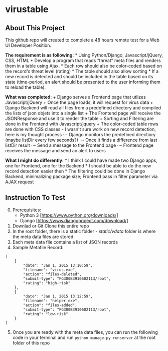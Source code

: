 # virustable
## About This Project
This github repo will created to complete a 48 hours remote test for a Web UI Developer Position.

**The requirement is as following:**
    * Using Python/Django, Javascript/jQuery, CSS, HTML
    * Develop a program that reads “threat” meta files and renders them in a table using Ajax.
    * Each row should also be color-coded based on the record's threat level (rating)
    * The table should also allow sorting
    * If a new record is detected and should be included in the table based on its state (time-period, an alert should be presented to the user informing them to reload the table).

**What was completed:**
    + Django serves a Frontend page that utlizes Javascript/jQuery
    + Once the page loads, it will request for virus data
    + Django Backend will read all files from a predefined directory and compiled the lists of json objets into a single list
    + The Frontend page will receive the JSONResponse and use it to render the table
    + Sorting and Filtering are done in the Frontend with Javascript/jquery
    + The color-coded table rows are done with CSS classes
    - I wasn't sure work on new record detection, here is my thought process
    ⋅⋅- Django monitors the predefined directiory (maybe listDir every few seconds?)
    ⋅⋅- Once it finds a difference from last listDir result
    ⋅⋅- Send a message to the Frontend page
    ⋅⋅- Frontend page receives the message and send an alert to users

**What I might do differently:**
    * I think I could have made two Django apps, one for Frontend, one for the Backend
    * I should be able to do the new record detection easier then
    * The filtering could be done in Django Backend, minimalizing package size; Frontend pass in filter parameter via AJAX request

## Instruction To Test
0. Prerequisites:
    * Python 3 [https://www.python.org/downloads/]
    * Django [https://www.djangoproject.com/download/]
1. Downlad or Git Clone this entire repo
2. In the root folder, there is a static folder - *static/vdata* folder is where the meta data files are stored
3. Each meta data file contains a list of JSON records
4. Sample Metafile Record:
```
[
    {
        "date": "Jan 1, 2015 13:10:59",
        "filename": "virus.exe",
        "action": "files-deleted",
        "submit-type": "FG300B3910602113/root",
        "rating": "high-risk"
    },
    {
        "date": "Jan 1, 2015 13:12:59",
        "filename": "helper.exe",
        "action": "files-added",
        "submit-type": "FG300B3910602113/root",
        "rating": "low-risk"
    }
]
```
5. Once you are ready with the meta data files, you can run the following code in your terminal and run `python manage.py runserver` at the root folder of this repo